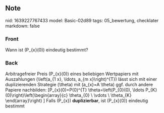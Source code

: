 ## Note
nid: 1639227767433
model: Basic-02d89
tags: 05_bewertung, checklater
markdown: false

### Front
Wann ist \(P_{x}(0)\) eindeutig bestimmt?

### Back
Arbitragefreier Preis \(P_{x}(0)\) eines beliebigen Wertpapiers mit Auszahlungen \(\left(a_{1 x}, \ldots, a_{m x}\right)^{T}\) lässt sich mit einer duplizierenden Strategie \(\theta\) mit \(a_{x}=A \theta\) ggf. durch andere Papiere nachbilden:
\[P_{x}(0)=P(0)^{T} \theta=\left(P_{0}(0), \ldots P_{K}(0)\right)\left(\begin{array}{c}
\theta_{0} \\
\vdots \\
\theta_{K}
\end{array}\right)
\]
Falls \(P_{x}\) <b>duplizierbar</b>, ist \(P_{x}(0)\) eindeutig bestimmt
